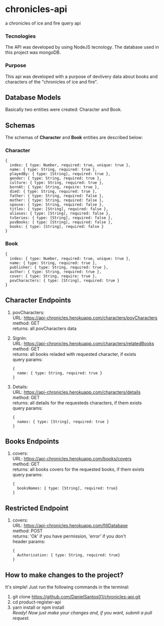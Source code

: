 # chronicles-api
a chronicles of ice and fire query api

### Tecnologies
The API was developed by using NodeJS tecnology.
The database used in this project was mongoDB.

### Purpose
This api was developed with a purpose of devlivery data about books and characters of the "chronicles of ice and fire".

## Database Models
Basically two entities were created: Character and Book.

## Schemas
The schemas of  **Character** and **Book** entities are described below:
### Character
```
{
  index: { type: Number, required: true, unique: true },
  name: { type: String, required: true },
  playedBy: { type: [String], required: true },
  gender: { type: String, required: true },
  culture: { type: String, required: true },
  bornAt: { type: String, require: true },
  died: { type: String, required: true },
  father: { type: String, required: false },
  mother: { type: String, required: false },
  spouse: { type: String, required: false },
  titles: { type: [String], required: false },
  aliases: { type: [String], required: false },
  tvSeries: { type: [String], required: false },
  povBooks: { type: [String], required: false },
  books: { type: [String], required: false }
}
```
### Book
```
{
  index: { type: Number, required: true, unique: true },
  name: { type: String, required: true },
  publisher: { type: String, required: true },
  author: { type: String, required: true },
  cover: { type: String, require: true },
  povCharacters: { type: [String], required: true }
}
```

## Character Endpoints
1. povCharacters:<br />
   URL: https://api-chronicles.herokuapp.com/characters/povCharacters<br />
   method:  GET<br />
   returns: all povCharacters data<br />


2) SignIn:<br />
   URL: https://api-chronicles.herokuapp.com/characters/relatedBooks<br />
   method:  GET<br />
   returns: all books reladed with requested character, if exists<br />
   query params:
   ```
   {
     name: { type: String, required: true }
   }
   ```

3) Details:<br />
   URL: https://api-chronicles.herokuapp.com/characters/details<br />
   method:  GET<br />
   returns: all details for the requesteds characters, if them exists<br />
   query params:
   ```
   {
     names: { type: [String], required: true }
   }
   ```

## Books Endpoints
1) covers:<br />
   URL: https://api-chronicles.herokuapp.com/books/covers<br />
   method:  GET<br />
   returns: all books covers for the requested books, if them exists<br />
   query params:
   ```
   {
     booksNames: { type: [String], required: true}
   }
   ```

## Restricted Endpoint
1) covers:<br />
   URL: https://api-chronicles.herokuapp.com/fillDatabase<br />
   method:  POST<br />
   returns: 'Ok' if you have permission, 'error' if you don't<br />
   header params:
   ```
   {
     Authorization: { type: String, required: true}
   }

## How to make changes to the project?
It's simple! Just run the following commands in the terminal:
1. git clone https://github.com/DanielSantos01/chronicles-api.git
2. cd product-register-api
3. yarn install or npm install<br />
_Ready! Now just make your changes and, if you want, submit a pull request._
